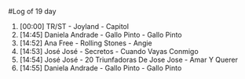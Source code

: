 #Log of 19 day

1. [00:00] TR/ST - Joyland - Capitol
1. [14:45] Daniela Andrade - Gallo Pinto - Gallo Pinto
1. [14:52] Ana Free - Rolling Stones - Angie
1. [14:53] José José - Secretos - Cuando Vayas Conmigo
1. [14:54] José José - 20 Triunfadoras De Jose Jose - Amar Y Querer
1. [14:55] Daniela Andrade - Gallo Pinto - Gallo Pinto
